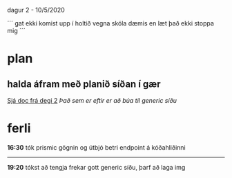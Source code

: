 dagur 2 - 10/5/2020

´´´
gat ekki komist upp í holtið vegna skóla dæmis en læt það ekki stoppa mig
´´´

# plan
## halda áfram með planið síðan í gær
[Sjá doc frá degi 2](d2.md)
*Það sem er eftir er að búa til generic síðu*

# ferli
**16:30**
tók prismic gögnin og útbjó betri endpoint á kóðahliðinni

---
**19:20**
tókst að tengja frekar gott generic síðu, þarf að laga img